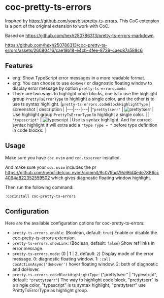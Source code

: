 # coc-pretty-ts-errors

Inspired by https://github.com/yoavbls/pretty-ts-errors. This CoC extension is a port of the original extension to work with CoC.

Based on https://github.com/hexh250786313/pretty-ts-errors-markdown.

https://github.com/hexh250786313/coc-pretty-ts-errors/assets/26080416/cae19b18-e4cb-4fee-8739-caec87a588c6

## Features

- eng: Show TypeScript error messages in a more readable format.
- eng: You can choose to use `doHover` or diagnostic floating window to display error message by option `pretty-ts-errors.mode`.
- There are two ways to highlight code blocks, one is to use the highlight group `PrettyTsErrorType` to highlight a single color, and the other is to use ts syntax highlight.
  |`pretty-ts-errors.codeBlockHighlightType` | screenshot | description |
  |---|---|---|
  |`"prettytserr"` | ![prettytserr]() | Use highlight group `PrettyTsErrorType` to highlight a single color. |
  | `"typescript"` | ![typescript]() | Use ts syntax highlight. And for correct syntax highlight it will extra add a `"type Type = "` before type definition in code blocks. |

## Usage

Make sure you have `coc.nvim` and `coc-tsserver` installed.

And make sure your `coc.nvim` includes the pr https://github.com/neoclide/coc.nvim/commit/9c079ad79d66d4ede7886cc4094a822352559502 which gives diagnostic floating window highlight.

Then run the following command:

```
:CocInstall coc-pretty-ts-errors
```

## Configuration

Here are the available configuration options for coc-pretty-ts-errors:

- `pretty-ts-errors.enable`: (Boolean, default: `true`) Enable or disable the coc-pretty-ts-errors extension.
- `pretty-ts-errors.showLink`: (Boolean, default: `false`) Show ref links in error message.
- `pretty-ts-errors.mode`: (0 | 1 | 2, default: `2`) Display mode of the error message. 0: diagnostic floating window. 1: `:call CocActionAsync('doHover')` hover floating window. 2: both of diagnostic and doHover.
- `pretty-ts-errors.codeBlockHighlightType`: ("prettytserr" | "typescript", default: `"prettytserr"`) The way to highlight code block, "prettytserr" is a single color, "typescript" is ts syntax highlight, "prettytserr" use PrettyTsErrorType as highlight group.
